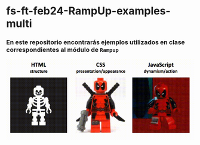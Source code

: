 # fs-ft-feb24-RampUp-examples-multi

### En este repositorio encontrarás ejemplos utilizados en clase correspondientes al módulo de `Rampup`

![npminstall!](./assets/htmlcssjs.gif)